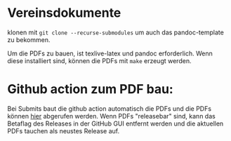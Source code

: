 # Vereinsdokumente

klonen mit `git clone --recurse-submodules` um auch das pandoc-template zu bekommen.

Um die PDFs zu bauen, ist texlive-latex und pandoc erforderlich. Wenn diese
installiert sind, können die PDFs mit ``make`` erzeugt werden.

# Github action zum PDF bau:
Bei Submits baut die github action automatisch die PDFs und die PDFs können
[hier](https://github.com/openbikesensor/verein-dokumente/releases) abgerufen
werden. Wenn PDFs "releasebar" sind, kann das Betaflag des Releases in
der GitHub GUI entfernt werden und die aktuellen PDFs tauchen als neustes
Release auf.